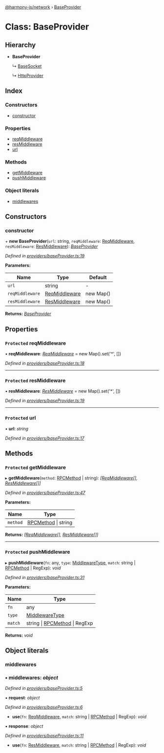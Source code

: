 [@harmony-js/network](../globals.md) › [BaseProvider](baseprovider.md)

# Class: BaseProvider

## Hierarchy

* **BaseProvider**

  ↳ [BaseSocket](basesocket.md)

  ↳ [HttpProvider](httpprovider.md)

## Index

### Constructors

* [constructor](baseprovider.md#constructor)

### Properties

* [reqMiddleware](baseprovider.md#protected-reqmiddleware)
* [resMiddleware](baseprovider.md#protected-resmiddleware)
* [url](baseprovider.md#protected-url)

### Methods

* [getMiddleware](baseprovider.md#protected-getmiddleware)
* [pushMiddleware](baseprovider.md#protected-pushmiddleware)

### Object literals

* [middlewares](baseprovider.md#middlewares)

## Constructors

###  constructor

\+ **new BaseProvider**(`url`: string, `reqMiddleware`: [ReqMiddleware](../globals.md#reqmiddleware), `resMiddleware`: [ResMiddleware](../globals.md#resmiddleware)): *[BaseProvider](baseprovider.md)*

*Defined in [providers/baseProvider.ts:19](https://github.com/FireStack-Lab/Harmony-sdk-core/blob/299af73/packages/harmony-network/src/providers/baseProvider.ts#L19)*

**Parameters:**

Name | Type | Default |
------ | ------ | ------ |
`url` | string | - |
`reqMiddleware` | [ReqMiddleware](../globals.md#reqmiddleware) |  new Map() |
`resMiddleware` | [ResMiddleware](../globals.md#resmiddleware) |  new Map() |

**Returns:** *[BaseProvider](baseprovider.md)*

## Properties

### `Protected` reqMiddleware

• **reqMiddleware**: *[ReqMiddleware](../globals.md#reqmiddleware)* =  new Map().set('*', [])

*Defined in [providers/baseProvider.ts:18](https://github.com/FireStack-Lab/Harmony-sdk-core/blob/299af73/packages/harmony-network/src/providers/baseProvider.ts#L18)*

___

### `Protected` resMiddleware

• **resMiddleware**: *[ResMiddleware](../globals.md#resmiddleware)* =  new Map().set('*', [])

*Defined in [providers/baseProvider.ts:19](https://github.com/FireStack-Lab/Harmony-sdk-core/blob/299af73/packages/harmony-network/src/providers/baseProvider.ts#L19)*

___

### `Protected` url

• **url**: *string*

*Defined in [providers/baseProvider.ts:17](https://github.com/FireStack-Lab/Harmony-sdk-core/blob/299af73/packages/harmony-network/src/providers/baseProvider.ts#L17)*

## Methods

### `Protected` getMiddleware

▸ **getMiddleware**(`method`: [RPCMethod](../enums/rpcmethod.md) | string): *[[ReqMiddleware](../globals.md#reqmiddleware)[], [ResMiddleware](../globals.md#resmiddleware)[]]*

*Defined in [providers/baseProvider.ts:47](https://github.com/FireStack-Lab/Harmony-sdk-core/blob/299af73/packages/harmony-network/src/providers/baseProvider.ts#L47)*

**Parameters:**

Name | Type |
------ | ------ |
`method` | [RPCMethod](../enums/rpcmethod.md) &#124; string |

**Returns:** *[[ReqMiddleware](../globals.md#reqmiddleware)[], [ResMiddleware](../globals.md#resmiddleware)[]]*

___

### `Protected` pushMiddleware

▸ **pushMiddleware**(`fn`: any, `type`: [MiddlewareType](../enums/middlewaretype.md), `match`: string | [RPCMethod](../enums/rpcmethod.md) | RegExp): *void*

*Defined in [providers/baseProvider.ts:31](https://github.com/FireStack-Lab/Harmony-sdk-core/blob/299af73/packages/harmony-network/src/providers/baseProvider.ts#L31)*

**Parameters:**

Name | Type |
------ | ------ |
`fn` | any |
`type` | [MiddlewareType](../enums/middlewaretype.md) |
`match` | string &#124; [RPCMethod](../enums/rpcmethod.md) &#124; RegExp |

**Returns:** *void*

## Object literals

###  middlewares

### ▪ **middlewares**: *object*

*Defined in [providers/baseProvider.ts:5](https://github.com/FireStack-Lab/Harmony-sdk-core/blob/299af73/packages/harmony-network/src/providers/baseProvider.ts#L5)*

▪ **request**: *object*

*Defined in [providers/baseProvider.ts:6](https://github.com/FireStack-Lab/Harmony-sdk-core/blob/299af73/packages/harmony-network/src/providers/baseProvider.ts#L6)*

* **use**(`fn`: [ReqMiddleware](../globals.md#reqmiddleware), `match`: string | [RPCMethod](../enums/rpcmethod.md) | RegExp): *void*

▪ **response**: *object*

*Defined in [providers/baseProvider.ts:11](https://github.com/FireStack-Lab/Harmony-sdk-core/blob/299af73/packages/harmony-network/src/providers/baseProvider.ts#L11)*

* **use**(`fn`: [ResMiddleware](../globals.md#resmiddleware), `match`: string | [RPCMethod](../enums/rpcmethod.md) | RegExp): *void*

